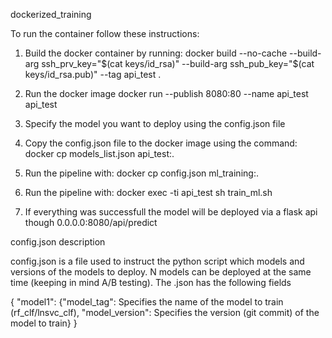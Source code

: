 dockerized_training

To run the container follow these instructions:

1. Build the docker container by running:
 docker build --no-cache --build-arg ssh_prv_key="$(cat keys/id_rsa)" --build-arg ssh_pub_key="$(cat keys/id_rsa.pub)" --tag api_test .

2. Run the docker image
 docker run --publish 8080:80 --name api_test api_test 

3. Specify the model you want to deploy using the config.json file

4. Copy the config.json file to the docker image using the command:
 docker cp models_list.json api_test:.

5. Run the pipeline with:
 docker cp config.json ml_training:.

5. Run the pipeline with:
 docker exec -ti api_test sh train_ml.sh 

6. If everything was successfull the model will be deployed via a flask api though 0.0.0.0:8080/api/predict

config.json description

config.json is a file used to instruct the python script which models and versions of the models to deploy. N models can be deployed at the same time (keeping in mind A/B testing). The .json has the following fields

{
  "model1": {"model_tag": Specifies the name of the model to train (rf_clf/lnsvc_clf),
  "model_version":  Specifies the version (git commit) of the model to train}
}
